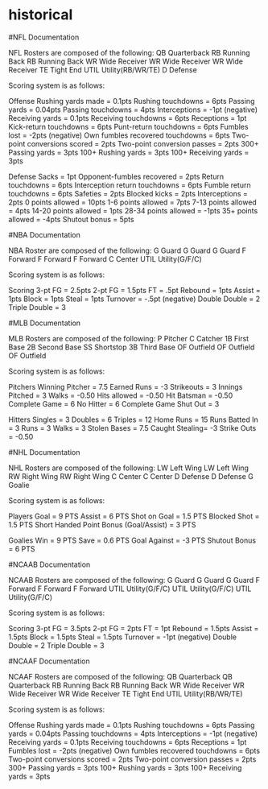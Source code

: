 # historical

#NFL Documentation

NFL Rosters are composed of the following: 
QB Quarterback
RB Running Back
RB Running Back
WR Wide Receiver 
WR Wide Receiver 
WR Wide Receiver 
TE Tight End 
UTIL Utility(RB/WR/TE) 
D Defense

Scoring system is as follows:

Offense
Rushing yards made = 0.1pts
Rushing touchdowns = 6pts
Passing yards = 0.04pts
Passing touchdowns = 4pts
Interceptions = -1pt (negative)
Receiving yards = 0.1pts
Receiving touchdowns = 6pts
Receptions = 1pt
Kick-return touchdowns = 6pts
Punt-return touchdowns = 6pts
Fumbles lost = -2pts (negative)
Own fumbles recovered touchdowns = 6pts
Two-point conversions scored = 2pts
Two-point conversion passes = 2pts
300+ Passing yards = 3pts
100+ Rushing yards = 3pts
100+ Receiving yards = 3pts

Defense
Sacks = 1pt
Opponent-fumbles recovered = 2pts
Return touchdowns = 6pts
Interception return touchdowns = 6pts
Fumble return touchdowns = 6pts
Safeties = 2pts
Blocked kicks = 2pts
Interceptions = 2pts 0 points allowed = 10pts
1-6 points allowed = 7pts
7-13 points allowed = 4pts
14-20 points allowed = 1pts
28-34 points allowed = -1pts
35+ points allowed = -4pts
Shutout bonus = 5pts

#NBA Documentation

NBA Roster are composed of the following:
G Guard
G Guard
G Guard
F Forward
F Forward
F Forward
C Center
UTIL Utility(G/F/C)

Scoring system is as follows:

Scoring
3-pt FG = 2.5pts
2-pt FG = 1.5pts
FT = .5pt
Rebound = 1pts
Assist = 1pts
Block = 1pts
Steal = 1pts
Turnover = -.5pt (negative)
Double Double = 2
Triple Double = 3

#MLB Documentation

MLB Rosters are composed of the following:
P Pitcher
C Catcher
1B First Base
2B Second Base
SS Shortstop
3B Third Base
OF Outfield
OF Outfield
OF Outfield

Scoring system is as follows:

Pitchers
Winning Pitcher = 7.5
Earned Runs = -3
Strikeouts = 3
Innings Pitched = 3
Walks = -0.50
Hits allowed = -0.50
Hit Batsman = -0.50
Complete Game = 6
No Hitter = 6
Complete Game Shut Out = 3

Hitters
Singles = 3
Doubles = 6
Triples = 12
Home Runs = 15
Runs Batted In = 3
Runs = 3
Walks = 3
Stolen Bases = 7.5
Caught Stealing= -3
Strike Outs = -0.50

#NHL Documentation

NHL Rosters are composed of the following:
LW Left Wing
LW Left Wing
RW Right Wing
RW Right Wing
C Center
C Center
D Defense
D Defense
G Goalie

Scoring system is as follows:

Players
Goal = 9 PTS
Assist = 6 PTS
Shot on Goal = 1.5 PTS
Blocked Shot = 1.5 PTS
Short Handed Point Bonus (Goal/Assist) = 3 PTS

Goalies
Win = 9 PTS
Save = 0.6 PTS
Goal Against = -3 PTS
Shutout Bonus = 6 PTS

#NCAAB Documentation

NCAAB Rosters are composed of the following:
G Guard
G Guard
G Guard
F Forward
F Forward
F Forward
UTIL Utility(G/F/C)
UTIL Utility(G/F/C)
UTIL Utility(G/F/C)

Scoring system is as follows:

Scoring
3-pt FG = 3.5pts
2-pt FG = 2pts
FT = 1pt
Rebound = 1.5pts
Assist = 1.5pts
Block = 1.5pts
Steal = 1.5pts
Turnover = -1pt (negative)
Double Double = 2
Triple Double = 3

#NCAAF Documentation

NCAAF Rosters are composed of the following:
QB Quarterback
QB Quarterback
RB Running Back
RB Running Back
WR Wide Receiver
WR Wide Receiver
WR Wide Receiver
TE Tight End
UTIL Utility(RB/WR/TE)

Scoring system is as follows:

Offense
Rushing yards made = 0.1pts
Rushing touchdowns = 6pts
Passing yards = 0.04pts
Passing touchdowns = 4pts
Interceptions = -1pt (negative)
Receiving yards = 0.1pts
Receiving touchdowns = 6pts
Receptions = 1pt
Fumbles lost = -2pts (negative)
Own fumbles recovered touchdowns = 6pts
Two-point conversions scored = 2pts
Two-point conversion passes = 2pts
300+ Passing yards = 3pts
100+ Rushing yards = 3pts
100+ Receiving yards = 3pts
